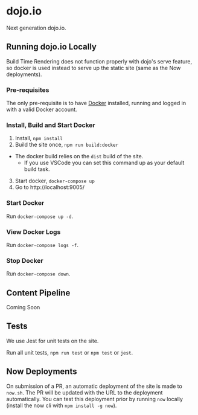 # dojo.io

Next generation dojo.io.

## Running dojo.io Locally

Build Time Rendering does not function properly with dojo's serve feature, so docker is used instead to serve up the static site (same as the Now deployments).

### Pre-requisites

The only pre-requisite is to have [Docker](https://store.docker.com/editions/community/docker-ce-desktop-mac) installed, running and logged in with a valid Docker account.

### Install, Build and Start Docker

1. Install, `npm install`
2. Build the site once, `npm run build:docker`
  - The docker build relies on the `dist` build of the site.
	- If you use VSCode you can set this command up as your default build task.
3. Start docker, `docker-compose up`
4. Go to http://localhost:9005/

### Start Docker

Run `docker-compose up -d`.

### View Docker Logs

Run `docker-compose logs -f`.

### Stop Docker

Run `docker-compose down`.

## Content Pipeline
Coming Soon

## Tests

We use Jest for unit tests on the site.

Run all unit tests, `npm run test` or `npm test` or `jest`.

## Now Deployments

On submission of a PR, an automatic deployment of the site is made to `now.sh`. The PR will be updated with the URL to the deployment automatically. You can test this deployment prior by running `now` locally (install the now cli with `npm install -g now`).
